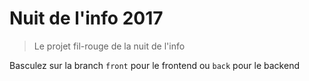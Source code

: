 # Nuit de l'info 2017

> Le projet fil-rouge de la nuit de l'info

Basculez sur la branch `front` pour le frontend ou `back` pour le backend
